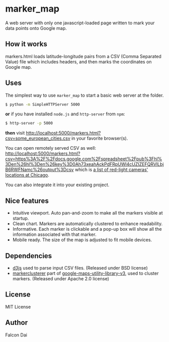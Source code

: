 marker_map
==========

A web server with only one javascript-loaded page written to mark your data points onto Google map.

How it works
------------

markers.html loads latitude-longitude pairs from a CSV (Comma Separated Value) file which includes headers, and then marks the coordinates on Google map.

Uses
----

The simplest way to use `marker_map` to start a basic web server at the folder.

``` bash
$ python -m SimpleHTTPServer 5000
```
**or** if you have installed `node.js` and `http-server` from `npm`:

``` bash
$ http-server -p 5000
```

**then** visit [http://localhost:5000/markers.html?csv=some_european_cities.csv](http://localhost:5000/markers.html?csv=some_european_cities.csv) in your favorite browser(s).

You can open remotely served CSV as well:
[http://localhost:5000/markers.html?csv=https%3A%2F%2Fdocs.google.com%2Fspreadsheet%2Fpub%3Fhl%3Den%26hl%3Den%26key%3D0Ah73xeahAckPdFRpUWl4cUZIZEFQRVlLbjB6RWFNamc%26output%3Dcsv](http://localhost:5000/markers.html?csv=https%3A%2F%2Fdocs.google.com%2Fspreadsheet%2Fpub%3Fhl%3Den%26hl%3Den%26key%3D0Ah73xeahAckPdFRpUWl4cUZIZEFQRVlLbjB6RWFNamc%26output%3Dcsv) which is [a list of red-light cameras' locations at Chicago][4].

You can also integrate it into your existing project.

[4]: https://docs.google.com/spreadsheet/pub?key=0Ah73xeahAckPdFRpUWl4cUZIZEFQRVlLbjB6RWFNamc&output=html

Nice features
-------------

- Intuitive viewport. Auto pan-and-zoom to make all the markers visible at startup.
- Clean chart. Markers are automatically clustered to enhance readability.
- Informative. Each marker is clickable and a pop-up box will show all the information associated with that marker.
- Mobile ready. The size of the map is adjusted to fit mobile devices.

Dependencies
------------

- [d3js][1] used to parse input CSV files. (Released under BSD license)
- [markerclusterer][2] part of [google-maps-utility-library-v3][3], used to cluster markers. (Released under Apache 2.0 license)

[1]: http://d3js.org
[2]: https://code.google.com/p/google-maps-utility-library-v3/wiki/Libraries#Marker_Clusterer_Plus
[3]: https://code.google.com/p/google-maps-utility-library-v3/

License
-------

MIT License

Author
------

Falcon Dai